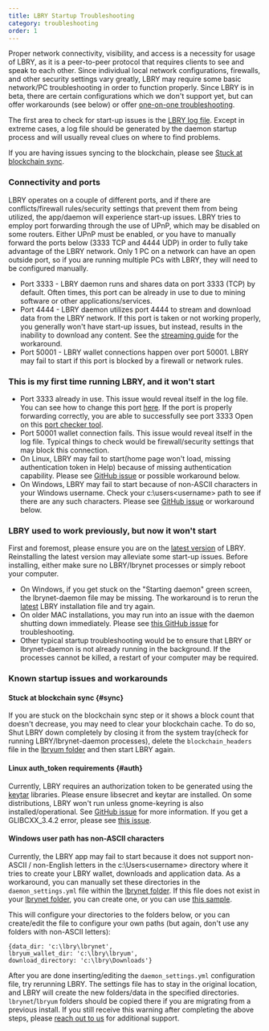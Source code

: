 ```yaml
---
title: LBRY Startup Troubleshooting
category: troubleshooting
order: 1
---
```


Proper network connectivity, visibility, and access is a necessity for usage of LBRY, as it is a peer-to-peer protocol that requires clients to see and speak to each other. Since individual local network configurations, firewalls, and other security settings vary greatly, LBRY may require some basic network/PC troubleshooting in order to function properly. Since LBRY is in beta, there are certain configurations which we don't support yet, but can offer workarounds (see below) or offer [one-on-one troubleshooting](https://lbry.io/faq/how-to-report-bugs). 

The first area to check for start-up issues is the [LBRY log file](https://lbry.io/faq/how-to-find-lbry-log-file). Except in extreme cases, a log file should be generated by the daemon startup process and will usually reveal clues on where to find problems. 

If you are having issues syncing to the blockchain, please see [Stuck at blockchain sync](#sync).
### Connectivity and ports
LBRY operates on a couple of different ports, and if there are conflicts/firewall rules/security settings that prevent them from being utilized, the app/daemon will experience start-up issues. LBRY tries to employ port forwarding through the use of UPnP, which may be disabled on some routers. Either UPnP must be enabled, or you have to manually forward the ports below (3333 TCP and 4444 UDP) in order to fully take advantage of the LBRY network. Only 1 PC on a network can have an open outside port, so if you are running multiple PCs with LBRY, they will need to be configured manually. 

- Port 3333 - LBRY daemon runs and shares data on port 3333 (TCP) by default. Often times, this port can be already in use to due to mining software or other applications/services. 
- Port 4444 - LBRY daemon utilizes port 4444 to stream and download data from the LBRY network. If this port is taken or not working properly, you generally won't have start-up issues, but instead, results in the inability to download any content. See the [streaming guide](https://lbry.io/faq/unable-to-stream) for the workaround. 
- Port 50001 - LBRY wallet connections happen over port 50001. LBRY may fail to start if this port is blocked by a firewall or network rules. 

### This is my first time running LBRY, and it won't start
- Port 3333 already in use. This issue would reveal itself in the log file. You can see how to change this port [here](https://lbry.io/faq/how-to-change-port). If the port is properly forwarding correctly, you are able to successfully see port 3333 Open on this [port checker tool](http://www.canyouseeme.org). 
- Port 50001 wallet connection fails. This issue would reveal itself in the log file. Typical things to check would be firewall/security settings that may block this connection. 
- On Linux, LBRY may fail to start(home page won't load, missing authentication token in Help) because of missing authentication capability. Please see [GitHub issue](https://github.com/lbryio/lbry-app/issues/386) or possible workaround below.
- On Windows, LBRY may fail to start because of non-ASCII characters in your Windows username. Check your c:\users\<username> path to see if there are any such characters. Please see [GitHub issue](https://github.com/lbryio/lbry/issues/794) or workaround below.

### LBRY used to work previously, but now it won't start
First and foremost, please ensure you are on the [latest version](https://lbry.io/get) of LBRY. Reinstalling the latest version may alleviate some start-up issues. Before installing, either make sure no LBRY/lbrynet processes or simply reboot your computer. 

- On Windows, if you get stuck on the "Starting daemon" green screen, the lbrynet-daemon file may be missing. The workaround is to rerun the [latest](https://lbry.io/get) LBRY installation file and try again.
- On older MAC installations, you may run into an issue with the daemon shutting down immediately. Please see [this GitHub issue](https://github.com/lbryio/lbry-app/issues/291) for troubleshooting. 
- Other typical startup troubleshooting would be to ensure that LBRY or lbrynet-daemon is not already running in the background. If the processes cannot be killed, a restart of your computer may be required.

### Known startup issues and workarounds
#### Stuck at blockchain sync {#sync}
If you are stuck on the blockchain sync step or it shows a block count that doesn't decrease, you may need to clear your blockchain cache. To do so, Shut LBRY down completely by closing it from the system tray(check for running LBRY/lbrynet-daemon processes), delete the `blockchain_headers` file in the [lbryum folder](https://lbry.io/faq/lbry-directories) and then start LBRY again.
#### Linux auth_token requirements {#auth}
Currently, LBRY requires an authorization token to be generated using the [keytar](https://github.com/atom/node-keytar) libraries. Please ensure libsecret and keytar are installed. On some distributions, LBRY won't run unless gnome-keyring is also installed/operational. See [GitHub issue](https://github.com/lbryio/lbry-app/issues/386) for more information. If you get a GLIBCXX_3.4.2 error, please see [this issue](https://github.com/lbryio/lbry-app/issues/423#issuecomment-327519486).
#### Windows user path has non-ASCII characters
Currently, the LBRY app may fail to start because it does not support non-ASCII / non-English letters in the c:\Users\<username> directory where it tries to create your LBRY wallet, downloads and application data. As a workaround, you can manually set these directories in the `daemon_settings.yml` file within the [lbrynet folder](https://lbry.io/faq/lbry-directories). If this file does not exist in your [lbrynet folder](https://lbry.io/faq/lbry-directories), you can create one, or you can use [this sample](https://goo.gl/opybNE).

This will configure your directories to the folders below, or you can create/edit the file to configure your own paths (but again, don't use any folders with non-ASCII letters):
```
{data_dir: 'c:\lbry\lbrynet',
lbryum_wallet_dir: 'c:\lbry\lbryum',
download_directory: 'c:\lbry\Downloads'}
```
After you are done inserting/editing the `daemon_settings.yml` configuration file, try rerunning LBRY. The settings file has to stay in the original location, and LBRY will create the new folders/data in the specified directories. `lbrynet`/`lbryum` folders should be copied there if you are migrating from a previous install. If you still receive this warning after completing the above steps, please [reach out to us](https://lbry.io/faq/how-to-report-bugs) for additional support. 
